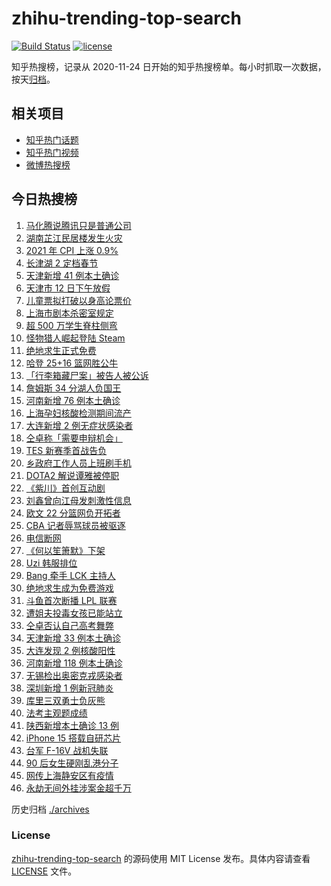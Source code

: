 # zhihu-trending-top-search

[![Build Status](https://github.com/justjavac/zhihu-trending-top-search/workflows/ci/badge.svg?branch=main)](https://github.com/justjavac/zhihu-trending-top-search/actions)
[![license](https://img.shields.io/github/license/justjavac/zhihu-trending-top-search)](https://github.com/justjavac/zhihu-trending-top-search/blob/main/LICENSE)

知乎热搜榜，记录从 2020-11-24 日开始的知乎热搜榜单。每小时抓取一次数据，按天[归档](./archives)。

## 相关项目

- [知乎热门话题](https://github.com/justjavac/zhihu-trending-hot-questions)
- [知乎热门视频](https://github.com/justjavac/zhihu-trending-hot-video)
- [微博热搜榜](https://github.com/justjavac/weibo-trending-hot-search)

## 今日热搜榜

<!-- BEGIN -->
<!-- 最后更新时间 Thu Jan 13 2022 22:13:29 GMT+0800 (China Standard Time) -->

1. [马化腾说腾讯只是普通公司](https://www.zhihu.com/search?q=马化腾)
1. [湖南芷江民居楼发生火灾](https://www.zhihu.com/search?q=湖南芷江火灾)
1. [2021 年 CPI 上涨 0.9%](https://www.zhihu.com/search?q=2021cpi)
1. [长津湖 2 定档春节](https://www.zhihu.com/search?q=水门桥)
1. [天津新增 41 例本土确诊](https://www.zhihu.com/search?q=天津疫情)
1. [天津市 12 日下午放假](https://www.zhihu.com/search?q=天津放假)
1. [儿童票拟打破以身高论票价](https://www.zhihu.com/search?q=儿童票)
1. [上海市剧本杀密室规定](https://www.zhihu.com/search?q=剧本杀)
1. [超 500 万学生脊柱侧弯](https://www.zhihu.com/search?q=脊柱侧弯)
1. [怪物猎人崛起登陆 Steam](https://www.zhihu.com/search?q=怪物猎人崛起)
1. [绝地求生正式免费](https://www.zhihu.com/search?q=绝地求生)
1. [哈登 25+16 篮网胜公牛](https://www.zhihu.com/search?q=篮网)
1. [「行李箱藏尸案」被告人被公诉](https://www.zhihu.com/search?q=行李箱藏尸案)
1. [詹姆斯 34 分湖人负国王](https://www.zhihu.com/search?q=湖人)
1. [河南新增 76 例本土确诊](https://www.zhihu.com/search?q=河南疫情)
1. [上海孕妇核酸检测期间流产](https://www.zhihu.com/search?q=上海孕妇)
1. [大连新增 2 例无症状感染者](https://www.zhihu.com/search?q=大连疫情)
1. [仝卓称「需要申辩机会」](https://www.zhihu.com/search?q=仝卓)
1. [TES 新赛季首战告负](https://www.zhihu.com/search?q=tes)
1. [乡政府工作人员上班刷手机](https://www.zhihu.com/search?q=乡政府工作人员上班刷手机)
1. [DOTA2 解说谭雅被停职](https://www.zhihu.com/search?q=谭雅)
1. [《紫川》首创互动剧](https://www.zhihu.com/search?q=紫川)
1. [刘鑫曾向江母发刺激性信息](https://www.zhihu.com/search?q=刘鑫)
1. [欧文 22 分篮网负开拓者](https://www.zhihu.com/search?q=篮网)
1. [CBA 记者辱骂球员被驱逐](https://www.zhihu.com/search?q=CBA女记者)
1. [电信断网](https://www.zhihu.com/search?q=电信断网)
1. [《何以笙箫默》下架](https://www.zhihu.com/search?q=何以笙箫默)
1. [Uzi 韩服排位](https://www.zhihu.com/search?q=uzi)
1. [Bang 牵手 LCK 主持人](https://www.zhihu.com/search?q=lck)
1. [绝地求生成为免费游戏](https://www.zhihu.com/search?q=绝地求生)
1. [斗鱼首次断播 LPL 联赛](https://www.zhihu.com/search?q=斗鱼)
1. [遭姐夫投毒女孩已能站立](https://www.zhihu.com/search?q=姐夫投毒女孩)
1. [仝卓否认自己高考舞弊](https://www.zhihu.com/search?q=仝卓舞弊)
1. [天津新增 33 例本土确诊](https://www.zhihu.com/search?q=天津疫情)
1. [大连发现 2 例核酸阳性](https://www.zhihu.com/search?q=大连疫情)
1. [河南新增 118 例本土确诊](https://www.zhihu.com/search?q=河南疫情)
1. [无锡检出奥密克戎感染者](https://www.zhihu.com/search?q=江苏疫情)
1. [深圳新增 1 例新冠肺炎](https://www.zhihu.com/search?q=深圳疫情)
1. [库里三双勇士负灰熊](https://www.zhihu.com/search?q=勇士)
1. [法考主观题成绩](https://www.zhihu.com/search?q=法考主观题)
1. [陕西新增本土确诊 13 例](https://www.zhihu.com/search?q=陕西疫情)
1. [iPhone 15 搭载自研芯片](https://www.zhihu.com/search?q=iPhone15)
1. [台军 F-16V 战机失联](https://www.zhihu.com/search?q=台军战机失联)
1. [90 后女生硬刚乱港分子](https://www.zhihu.com/search?q=90后女生硬刚乱港分子)
1. [网传上海静安区有疫情](https://www.zhihu.com/search?q=上海静安疫情)
1. [永劫无间外挂涉案金超千万](https://www.zhihu.com/search?q=永劫无间)

<!-- END -->

历史归档 [./archives](./archives)

### License

[zhihu-trending-top-search](https://github.com/justjavac/zhihu-trending-top-search)
的源码使用 MIT License 发布。具体内容请查看 [LICENSE](./LICENSE) 文件。
